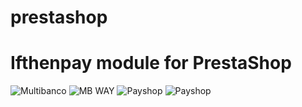 # prestashop

Ifthenpay module for PrestaShop
==============
![Multibanco](https://ifthenpay.com/images/mb-logo.png) ![MB WAY](https://ifthenpay.com/images/mbway-logo.png) ![Payshop](https://ifthenpay.com/img/payshop.png) ![Payshop](https://ifthenpay.com/img/ctt.png)
